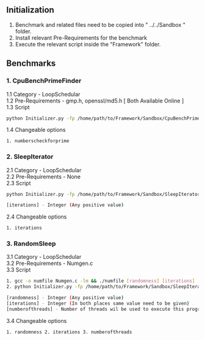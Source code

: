 
## Initialization

1. Benchmark and related files need to be copied into " ../../Sandbox " folder.
2. Install relevant Pre-Requirements for the benchmark
3. Execute the relevant script inside the "Framework" folder.

## Benchmarks

### 1. CpuBenchPrimeFinder
1.1 Category - LoopSchedular <br/>
1.2 Pre-Requirements - gmp.h, openssl/md5.h  [ Both Available Online ]<br />
1.3 Script
```sh
python Initializer.py -fp /home/path/to/Framework/Sandbox/CpuBenchPrimeFinder.c -fa "[numberscheckforprime] --multithreaded --printdigits" -ca "-lgmp -lssl -lcrypto"
```
1.4 Changeable options  

```sh
1. numberscheckforprime
```
### 2. SleepIterator
2.1 Category - LoopSchedular <br/>
2.2 Pre-Requirements - None <br />
2.3 Script
```sh
python Initializer.py -fp /home/path/to/Framework/Sandbox/SleepIterator.c -fa "[iterations]"

[iterations] - Integer (Any positive value)
```
2.4 Changeable options  

```sh
1. iterations
```
### 3. RandomSleep
3.1 Category - LoopSchedular <br/>
3.2 Pre-Requirements - Numgen.c <br />
3.3 Script
```sh
1. gcc -o numfile Numgen.c -lm && ./numfile [randomness] [iterations]
2. python Initializer.py -fp /home/path/to/Framework/Sandbox/SleepIterator.c -fa "[numberofthreads] [iterations]"

[randomness] - Integer (Any positive value)
[iterations] - Integer (In both places same value need to be given)
[numberofthreads] - Number of threads wil be used to execute this program
```
3.4 Changeable options  

```sh
1. randomness 2. iterations 3. numberofthreads
